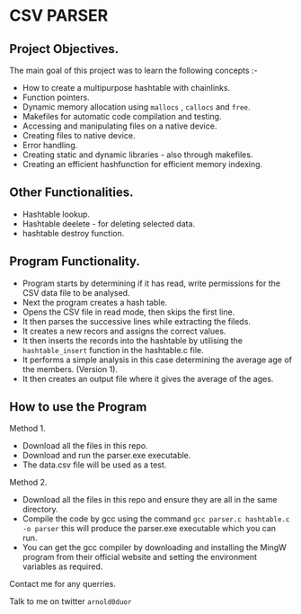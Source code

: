 # CSV PARSER

## Project Objectives.

The main goal of this project was to learn the following concepts :-

- How to create a multipurpose hashtable with chainlinks.
- Function pointers.
- Dynamic memory allocation using `mallocs` , `callocs` and `free`.
- Makefiles for automatic code compilation and testing.
- Accessing and manipulating files on a native device.
- Creating files to native device.
- Error handling.
- Creating static and dynamic libraries - also through makefiles.
- Creating an efficient hashfunction for efficient memory indexing.

## Other Functionalities.

- Hashtable lookup.
- Hashtable deelete - for deleting selected data.
- hashtable destroy function.

## Program Functionality.

- Program starts by determining if it has read, write permissions for the CSV data file to be analysed.
- Next the program creates a hash table.
- Opens the CSV file in read mode, then skips the first line.
- It then parses the successive lines while extracting the fileds.
- It creates a new recors and assigns the correct values.
- It then inserts the records into the hashtable by utilising the `hashtable_insert` function in the hashtable.c file.
- It performs a simple analysis in this case determining the average age of the members. (Version 1).
- It then creates an output file where it gives the average of the ages.

## How to use the Program

Method 1.
- Download all the files in this repo.
- Download and run the parser.exe executable.
- The data.csv file will be used as a test.

Method 2.
- Download all the files in this repo and ensure they are all in the same directory.
- Compile the code by gcc using the command `gcc parser.c hashtable.c -o parser` this will produce the parser.exe executable which you can run.
- You can get the gcc compiler by downloading and installing the MingW program from their official website and setting the environment variables as required.

Contact me for any querries.

Talk to me on twitter `arnold0duor`